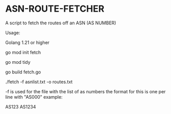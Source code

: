 # ASN-ROUTE-FETCHER
A script to fetch the routes off an ASN (AS NUMBER)

Usage:

Golang 1.21 or higher

go mod init fetch

go mod tidy

go build fetch.go

./fetch -f asnlist.txt -o routes.txt

-f is used for the file with the list of as numbers the format for this is one per line with "AS000" example:

AS123
AS1234
